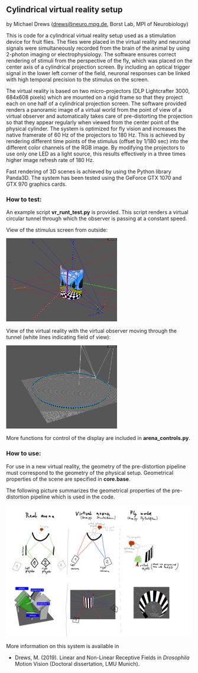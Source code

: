 ## Cylindrical virtual reality setup

by Michael Drews (drews@neuro.mpg.de, Borst Lab, MPI of Neurobiology)

This is code for a cylindrical virtual reality setup used as a stimulation device for fruit flies. The flies were placed in the virtual reality and neuronal signals were simultaneously recorded from the brain of the animal by using 2-photon imaging or electrophysiology. The software ensures correct rendering of stimuli from the perspective of the fly, which was placed on the center axis of a cylindrical projection screen. By including an optical trigger signal in the lower left corner of the field, neuronal responses can be linked with high temporal precision to the stimulus on the screen.

The virtual reality is based on two micro-projectors (DLP Lightcrafter 3000, 684x608 pixels) which are mounted on a rigid frame so that they project each on one half of a cylindrical projection screen. The software provided renders a panoramic image of a virtual world from the point of view of a virtual observer and automatically takes care of pre-distorting the projection so that they appear regularly when viewed from the center point of the physical cylinder. The system is optimized for fly vision and increases the native framerate of 60 Hz of the projectors to 180 Hz. This is achieved by rendering different time points of the stimulus (offset by 1/180 sec) into the different color channels of the RGB image. By modifying the projectors to use only one LED as a light source, this results effectively in a three times higher image refresh rate of 180 Hz.

Fast rendering of 3D scenes is achieved by using the Python library Panda3D. The system has been tested using the GeForce GTX 1070 and GTX 970 graphics cards. 

### How to test:

An example script **vr_runt_test.py** is provided. This script renders a virtual circular tunnel through which the observer is passing at a constant speed.

View of the stimulus screen from outside:

<img src="https://github.com/michi-d/cyl_virtual_reality/blob/master/doc/tunnel_outside.png" alt="drawing" width="300"/>

View of the virtual reality with the virtual observer moving through the tunnel (white lines indicating field of view):

<img src="https://github.com/michi-d/cyl_virtual_reality/blob/master/doc/tunnel_inside.png" alt="drawing" width="300"/>

More functions for control of the display are included in **arena_controls.py**. 

### How to use:

For use in a new virtual reality, the geometry of the pre-distortion pipeline must correspond to the geometry of the physical setup. Geometrical properties of the scene are specified in **core.base**.

The following picture summarizes the geometrical properties of the pre-distortion pipeline which is used in the code.

<img src="https://github.com/michi-d/cyl_virtual_reality/blob/master/doc/virtual_worlds.png" alt="drawing" width="600"/>

More information on this system is available in 
* Drews, M. (2019). Linear and Non-Linear Receptive Fields in _Drosophila_ Motion Vision (Doctoral dissertation, LMU Munich).
